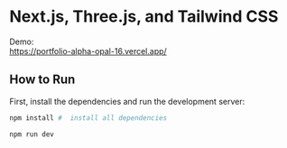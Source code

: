 # Next.js, Three.js, and Tailwind CSS 

Demo: <br />
https://portfolio-alpha-opal-16.vercel.app/ <br />



## How to Run 

First, install the dependencies and run the development server:

```bash
npm install #  install all dependencies

npm run dev

```

